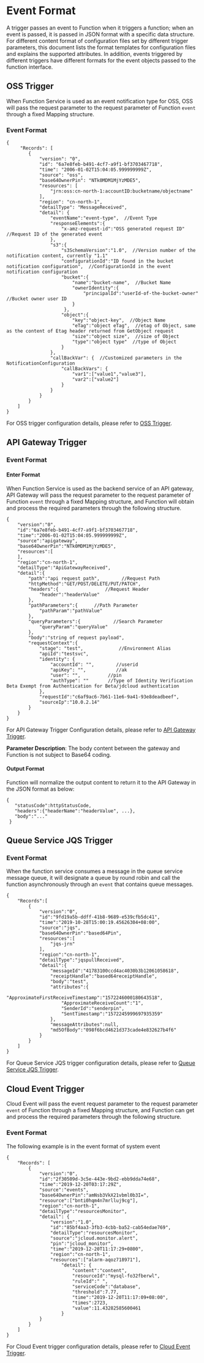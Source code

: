 # Event Format

A trigger passes an event to Function when it triggers a function; when an event is passed, it is passed in JSON format with a specific data structure. For different content format of configuration files set by different trigger parameters, this document lists the format templates for configuration files and explains the supported attributes. In addition, events triggered by different triggers have different formats for the event objects passed to the function interface.

## OSS Trigger

When Function Service is used as an event notification type for OSS, OSS will pass the request parameter to the request parameter of Function `event` through a fixed Mapping structure.

### Event Format


```
{
     "Records": [
        {
            "version": "0", 
            "id": "6a7e8feb-b491-4cf7-a9f1-bf3703467718",
            "time": "2006-01-02T15:04:05.999999999Z",
            "source": "oss",
            "base64OwnerPin": "NTk0MDM1MjYzMDE5",
            "resources": [
                "jrn:oss:cn-north-1:accountID:bucketname/objectname"
            ],
            "region": "cn-north-1",
            "detailType": "MessageReceived",
            "detail": { 
                "eventName":"event-type",  //Event Type
                "responseElements":{  
                    "x-amz-request-id":"OSS generated request ID"  //Request ID of the generated event
                },
                "s3":{  
                    "s3SchemaVersion":"1.0",  //Version number of the notification content, currently "1.1"
                    "configurationId":"ID found in the bucket notification configuration",  //ConfigurationId in the event notification configuration
                    "bucket":{  
                        "name":"bucket-name",  //Bucket Name
                        "ownerIdentity":{  
                            "principalId":"userId-of-the-bucket-owner"  //Bucket owner user ID
                        }
                     },
                    "object":{  
                        "key":"object-key",  //Object Name
                        "eTag":"object eTag",  //etag of Object, same as the content of Etag header returned from GetObject request
                        "size":"object size",  //size of Object
                        "type":"object type"  //type of Object 
                    }
                },
                "callBackVar": {  //Customized parameters in the NotificationConfiguration
                    "callBackVars": {                 
                        "var1":["value1","value3"],
                        "var2":["value2"]
                    }
                }
            }       
        }
    ]
}
```

For OSS trigger configuration details, please refer to [OSS Trigger](../triggermanagement/eventsourceservice/oss-tirgger.md). 

 

## API Gateway Trigger


### Event Format

#### Enter Format

When Function Service is used as the backend service of an API gateway, API Gateway will pass the request parameter to the request parameter of Function `event` through a fixed Mapping structure, and Function will obtain and process the required parameters through the following structure.

```
{
    "version":"0",
    "id":"6a7e8feb-b491-4cf7-a9f1-bf3703467718",
    "time":"2006-01-02T15:04:05.999999999Z",
    "source":"apigateway",
    "base64OwnerPin":"NTk0MDM1MjYzMDE5",
    "resources":[    
    ],
    "region":"cn-north-1",
    "detailType":"ApiGatewayReceived",
    "detail":{
        "path":"api request path",        //Request Path
        "httpMethod":"GET/POST/DELETE/PUT/PATCH",  
        "headers":{                 //Request Header
            "header":"headerValue"
        },
        "pathParameters":{      //Path Parameter
            "pathParam":"pathValue"
        },
        "queryParameters":{            //Search Parameter
            "queryParam":"queryValue"
        },
        "body":"string of request payload",
        "requestContext":{
            "stage": "test",             //Environment Alias 
            "apiId":"testsvc",
            "identity": {
                "accountId": "",        //userid
                "apiKey": "",           //ak
                "user": "",          //pin
                "authType": ""       //Type of Identity Verification Beta Exempt from Authentication for Beta/jdcloud authentication
            },
            "requestId":"c6af9ac6-7b61-11e6-9a41-93e8deadbeef",
            "sourceIp":"10.0.2.14"
        }
    }
} 

```

For API Gateway Trigger Configuration details, please refer to [API Gateway Trigger](../triggermanagement/eventsourceservice/apig-tigger.md). 

**Parameter Description**: The body content between the gateway and Function is not subject to Base64 coding.


#### Output Format

Function will normalize the output content to return it to the API Gateway in the JSON format as below:

```
{     
   "statusCode":httpStatusCode,
   "headers":{"headerName":"headerValue", ...}, 
   "body":"..."
 } 
```

## Queue Service JQS Trigger

### Event Format

When the function service consumes a message in the queue service message queue, it will designate a queue by round robin and call the function asynchronously through an `event` that contains queue messages.

```
{
    "Records":[
        {
            "version":"0",
            "id":"9fd19a5b-ddff-41b8-9689-e539cfb5dc41",
            "time":"2019-10-28T15:00:19.45626304+08:00",
            "source":"jqs",
            "base64OwnerPin":"based64Pin",
            "resources":[
                "jqs-jrn"
            ],
            "region":"cn-north-1",
            "detailType":"jqspullReceived",
            "detail":{
                "messageId":"41783100ccd4ac4030b3b12061058618",
                "receiptHandle":"based64receiptHandle",
                "body":"test",
                "attributes":{
                    "ApproximateFirstReceiveTimestamp":"1572246000180643518",
                    "ApproximateReceiveCount":"1",
                    "SenderId":"senderpin",
                    "SentTimestamp":"1572245999697935359"
                },
                "messageAttributes":null,
                "md5OfBody":"098f6bcd4621d373cade4e832627b4f6"
            }
        }
    ]
}

```

For Queue Service JQS trigger configuration details, please refer to [Queue Service JQS Trigger](../triggermanagement/eventsourceservice/JQS-trigger.md). 


## Cloud Event Trigger

Cloud Event will pass the event request parameter to the request parameter `event` of Function through a fixed Mapping structure, and Function can get and process the required parameters through the following structure.


### Event Format

The following example is in the event format of system event

```
{
    "Records": [
        {
            "version":"0",
            "id":"2f30509d-3c5e-443e-9bd2-ebb9dda74e68",
            "time":"2019-12-20T03:17:29Z",
            "source":"events",
            "base64OwnerPin":"amNsb3VkX21vbml0b3I=",
            "resource":["bnti0hqm4n7mrlluj9cg"],
            "region":"cn-north-1",
            "detailType":"resourcesMonitor",
            "detail": {
                "version":"1.0",
                "id":"85bf4aa3-3fb3-4cbb-ba52-cab54edae769",
                "detailType":"resourcesMonitor",
                "source":"jcloud.monitor.alert",
                "pin":"jcloud_monitor",
                "time":"2019-12-20T11:17:29+0800",
                "region":"cn-north-1",
                "resources":["alarm-aqoz718971"],
                    "detail": {
                        "content":"content",
                        "resourceId":"mysql-fo32fberwl",
                        "ruleId":" ",
                        "serviceCode":"database",
                        "threshold":7.77,
                        "time":"2019-12-20T11:17:09+08:00",
                        "times":2723,
                        "value":11.43282585600461
                    }
            } 
        }
    ]
}

```


For Cloud Event trigger configuration details, please refer to [Cloud Event Trigger](../triggermanagement/eventsourceservice/cloudevent.md). 
